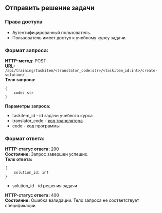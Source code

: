 ## Отправить решение задачи

### Права доступа
- Аутентифицированный пользователь.
- Пользователь имеет доступ к учебному курсу задачи.

### Формат запроса:  
**HTTP-метод:** POST  
**URL:** ```/api/training/taskitem/<translator_code:str>/<taskitem_id:int>/create-solution/```   
**Тело запроса:**  
```
{
    code: str
}
```
**Параметры запроса:**  
- taskitem_id - id задачи учебного курса  
- translator_code - [код транслятора](../../constants.md)   
- code - код программы   

### Формат ответа:  

**HTTP-статус ответа:** 200  
**Состояние:** Запрос завершен успешно.  
**Тело ответа:**  
```
{
    solution_id: int
}
```
- solution_id - id решения задачи

**HTTP-статус ответа:** 400  
**Состояние:** Ошибка валидации. Тело запроса не соответствует спецификации.

